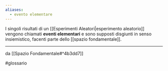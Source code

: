 ```yaml
---
aliases:
  - evento elementare
---
```

I singoli risultati di un [[Esperimenti Aleatori|esperimento aleatorio]] vengono chiamati **eventi elementari** e sono supposti disgiunti in senso insiemistico, facenti parte dello [[spazio fondamentale]].


***
da [[Spazio Fondamentale#^4b3dd7]]

#glossario 